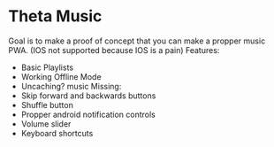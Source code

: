 # Theta Music
Goal is to make a proof of concept that you can make a propper music PWA. (IOS not supported because IOS is a pain)
Features:
- Basic Playlists
- Working Offline Mode
- Uncaching? music
Missing:
- Skip forward and backwards buttons
- Shuffle button
- Propper android notification controls
- Volume slider
- Keyboard shortcuts